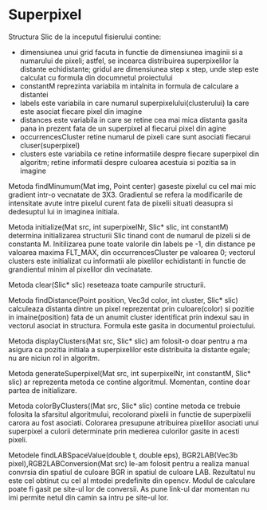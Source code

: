 # Superpixel

Structura Slic de la inceputul fisierului contine:
  - dimensiunea unui grid facuta in functie de dimensiunea imaginii si a numarului de pixeli; astfel, se incearca distribuirea 
    superpixelilor la distante echidistante; gridul are dimensiunea step x step, unde step este calculat cu formula din documnetul
    proiectului
  - constantM reprezinta variabila m intalnita in formula de calculare a distantei
  - labels este variabila in care numarul superpixelului(clusterului) la care este asociat fiecare pixel din imagine
  - distances este variabila in care se retine cea mai mica distanta gasita pana in prezent fata de un superpixel al fiecarui pixel din 
    agine
  - occurrencesCluster retine numarul de pixeli care sunt asociati fiecarui cluser(superpixel)
  - clusters este variabila ce retine informatiile despre fiecare superpixel din algoritm; retine informatii despre culoarea acestuia si 
  pozitia sa in imagine
  
 Metoda findMinumum(Mat img, Point center) gaseste pixelul cu cel mai mic gradient intr-o vecnatate de 3X3. Gradientul se refera la 
 modificarile de intensitate avute intre pixelul curent fata de pixelii situati deasupra si dedesuptul lui in imaginea initiala.
 
 Metoda initialize(Mat src, int superpixelNr, Slic* slic, int constantM) determina initializarea structurii Slic tinand cont de numarul de
 pizeli si de constanta M. Initilizarea pune toate valorile din labels pe -1, din distance pe valoarea maxima FLT_MAX, din occurrencesCluster
 pe valoarea 0; vectorul clusters este initializat cu informatii ale pixelilor echidistanti in functie de grandientul minim al pixelilor
 din vecinatate.
 
 Metoda clear(Slic* slic) reseteaza toate campurile structurii.
 
 Metoda findDistance(Point position, Vec3d color, int cluster, Slic* slic) calculeaza distanta dintre un pixel reprezentat prin culoare(color)
 si pozitie in imaine(position) fata de un anumit cluster identificat prin indexul sau in vectorul asociat in structura. Formula este gasita
 in documentul proiectului.
 
 Metoda displayClusters(Mat src, Slic* slic) am folosit-o doar pentru a ma asigura ca pozitia initiala a superpixelilor este distribuita la 
 distante egale; nu are niciun rol in algoritm.
 
 Metoda generateSuperpixel(Mat src, int superpixelNr, int constantM, Slic* slic) ar reprezenta metoda ce contine algoritmul. Momentan, 
 contine doar partea de initializare.
 
 Metoda colorByClusters((Mat src, Slic* slic) contine metoda ce trebuie folosita la sfarsitul algoritmului, recolorand pixelii in functie
 de superpixelii carora au fost asociati. Colorarea presupune atribuirea pixelilor asociati unui superpixel a culorii determinate prin
 medierea culorilor gasite in acesti pixeli.
 
 Metodele findLABSpaceValue(double t, double eps), BGR2LAB(Vec3b pixel),RGB2LABConversion(Mat src) le-am folosit pentru a realiza manual
 convrsia din spatiul de culoare BGR in spatiul de culoare LAB. Rezultatul nu este cel obtinut cu cel al mtodei predefinite din 
 opencv. Modul de calculare poate fi gasit pe site-ul lor de conversii. As pune link-ul dar momentan nu imi permite netul din camin
 sa intru pe site-ul lor.
 
 
